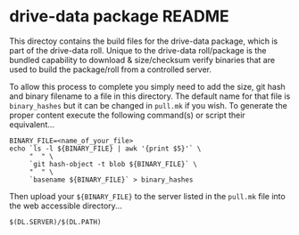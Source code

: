 # drive-data package README

This directoy contains the build files for the drive-data package, which is part
of the drive-data roll. Unique to the drive-data roll/package is the bundled 
capability to download & size/checksum verify binaries that are used to build
the package/roll from a controlled server.

To allow this process to complete you simply need to add the size, git hash 
and binary filename to a file in this directory. The default name for that
file is `binary_hashes` but it can be changed in `pull.mk` if you wish. To 
generate the proper content execute the following command(s) or script their
equivalent...

	BINARY_FILE=<name_of_your_file>
	echo `ls -l ${BINARY_FILE} | awk '{print $5}'` \
	     "  " \
	     `git hash-object -t blob ${BINARY_FILE}` \
	     "  " \
	     `basename ${BINARY_FILE}` > binary_hashes

Then upload your `${BINARY_FILE}` to the server listed in the `pull.mk` file
into the web accessible directory...

	$(DL.SERVER)/$(DL.PATH)

